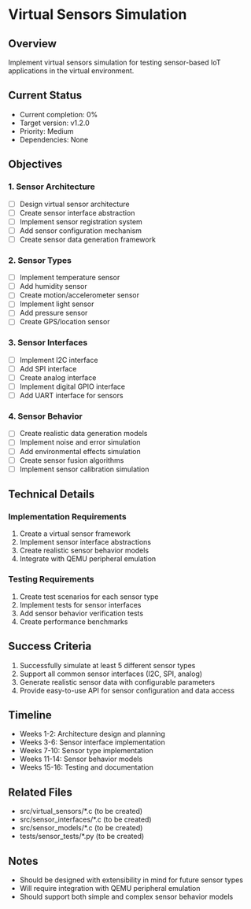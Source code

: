 # Virtual Sensors Simulation

## Overview
Implement virtual sensors simulation for testing sensor-based IoT applications in the virtual environment.

## Current Status
- Current completion: 0%
- Target version: v1.2.0
- Priority: Medium
- Dependencies: None

## Objectives

### 1. Sensor Architecture
- [ ] Design virtual sensor architecture
- [ ] Create sensor interface abstraction
- [ ] Implement sensor registration system
- [ ] Add sensor configuration mechanism
- [ ] Create sensor data generation framework

### 2. Sensor Types
- [ ] Implement temperature sensor
- [ ] Add humidity sensor
- [ ] Create motion/accelerometer sensor
- [ ] Implement light sensor
- [ ] Add pressure sensor
- [ ] Create GPS/location sensor

### 3. Sensor Interfaces
- [ ] Implement I2C interface
- [ ] Add SPI interface
- [ ] Create analog interface
- [ ] Implement digital GPIO interface
- [ ] Add UART interface for sensors

### 4. Sensor Behavior
- [ ] Create realistic data generation models
- [ ] Implement noise and error simulation
- [ ] Add environmental effects simulation
- [ ] Create sensor fusion algorithms
- [ ] Implement sensor calibration simulation

## Technical Details

### Implementation Requirements
1. Create a virtual sensor framework
2. Implement sensor interface abstractions
3. Create realistic sensor behavior models
4. Integrate with QEMU peripheral emulation

### Testing Requirements
1. Create test scenarios for each sensor type
2. Implement tests for sensor interfaces
3. Add sensor behavior verification tests
4. Create performance benchmarks

## Success Criteria
1. Successfully simulate at least 5 different sensor types
2. Support all common sensor interfaces (I2C, SPI, analog)
3. Generate realistic sensor data with configurable parameters
4. Provide easy-to-use API for sensor configuration and data access

## Timeline
- Weeks 1-2: Architecture design and planning
- Weeks 3-6: Sensor interface implementation
- Weeks 7-10: Sensor type implementation
- Weeks 11-14: Sensor behavior models
- Weeks 15-16: Testing and documentation

## Related Files
- src/virtual_sensors/*.c (to be created)
- src/sensor_interfaces/*.c (to be created)
- src/sensor_models/*.c (to be created)
- tests/sensor_tests/*.py (to be created)

## Notes
- Should be designed with extensibility in mind for future sensor types
- Will require integration with QEMU peripheral emulation
- Should support both simple and complex sensor behavior models
